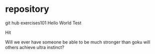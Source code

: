 # repository
git hub exercises101
Hello World 
Test


Hit

Will we ever have someone be able to be much stronger than goku will others achieve ultra instinct?
